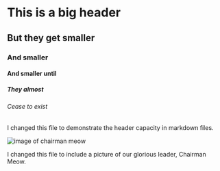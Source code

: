 # This is a big header
## But they get smaller
### And smaller
#### And smaller until
##### They almost
###### Cease to exist

I changed this file to demonstrate the header capacity in markdown files.

![image of chairman meow](https://i.pinimg.com/1200x/18/8c/8a/188c8a6e26e1f2aea7aa864b357fa9ad.jpg)

I changed this file to include a picture of our glorious leader, Chairman Meow.
